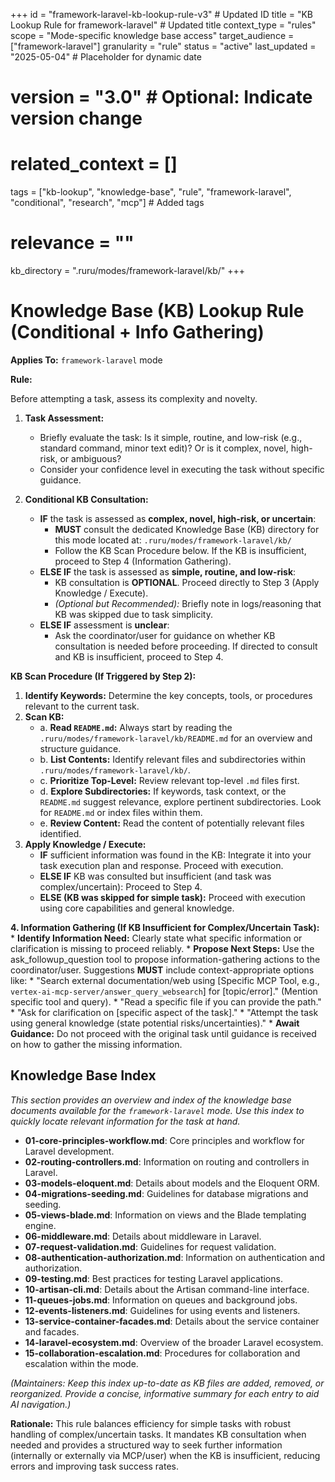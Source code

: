 +++
id = "framework-laravel-kb-lookup-rule-v3" # Updated ID
title = "KB Lookup Rule for framework-laravel" # Updated title
context_type = "rules"
scope = "Mode-specific knowledge base access"
target_audience = ["framework-laravel"]
granularity = "rule"
status = "active"
last_updated = "2025-05-04" # Placeholder for dynamic date
# version = "3.0" # Optional: Indicate version change
# related_context = []
tags = ["kb-lookup", "knowledge-base", "rule", "framework-laravel", "conditional", "research", "mcp"] # Added tags
# relevance = ""
kb_directory = ".ruru/modes/framework-laravel/kb/"
+++

# Knowledge Base (KB) Lookup Rule (Conditional + Info Gathering)

**Applies To:** `framework-laravel` mode

**Rule:**

Before attempting a task, assess its complexity and novelty.

1.  **Task Assessment:**
    *   Briefly evaluate the task: Is it simple, routine, and low-risk (e.g., standard command, minor text edit)? Or is it complex, novel, high-risk, or ambiguous?
    *   Consider your confidence level in executing the task without specific guidance.

2.  **Conditional KB Consultation:**
    *   **IF** the task is assessed as **complex, novel, high-risk, or uncertain**:
        *   **MUST** consult the dedicated Knowledge Base (KB) directory for this mode located at: `.ruru/modes/framework-laravel/kb/`
        *   Follow the KB Scan Procedure below. If the KB is insufficient, proceed to Step 4 (Information Gathering).
    *   **ELSE IF** the task is assessed as **simple, routine, and low-risk**:
        *   KB consultation is **OPTIONAL**. Proceed directly to Step 3 (Apply Knowledge / Execute).
        *   *(Optional but Recommended):* Briefly note in logs/reasoning that KB was skipped due to task simplicity.
    *   **ELSE IF** assessment is **unclear**:
        *   Ask the coordinator/user for guidance on whether KB consultation is needed before proceeding. If directed to consult and KB is insufficient, proceed to Step 4.

**KB Scan Procedure (If Triggered by Step 2):**

1.  **Identify Keywords:** Determine the key concepts, tools, or procedures relevant to the current task.
2.  **Scan KB:**
    *   a. **Read `README.md`:** Always start by reading the `.ruru/modes/framework-laravel/kb/README.md` for an overview and structure guidance.
    *   b. **List Contents:** Identify relevant files and subdirectories within `.ruru/modes/framework-laravel/kb/`.
    *   c. **Prioritize Top-Level:** Review relevant top-level `.md` files first.
    *   d. **Explore Subdirectories:** If keywords, task context, or the `README.md` suggest relevance, explore pertinent subdirectories. Look for `README.md` or index files within them.
    *   e. **Review Content:** Read the content of potentially relevant files identified.
3.  **Apply Knowledge / Execute:**
    *   **IF** sufficient information was found in the KB: Integrate it into your task execution plan and response. Proceed with execution.
    *   **ELSE IF** KB was consulted but insufficient (and task was complex/uncertain): Proceed to Step 4.
    *   **ELSE (KB was skipped for simple task):** Proceed with execution using core capabilities and general knowledge.

**4. Information Gathering (If KB Insufficient for Complex/Uncertain Task):**
    *   **Identify Information Need:** Clearly state what specific information or clarification is missing to proceed reliably.
    *   **Propose Next Steps:** Use the ask_followup_question tool to propose information-gathering actions to the coordinator/user. Suggestions **MUST** include context-appropriate options like:
        *   "Search external documentation/web using [Specific MCP Tool, e.g., `vertex-ai-mcp-server/answer_query_websearch`] for [topic/error]." (Mention specific tool and query).
        *   "Read a specific file if you can provide the path."
        *   "Ask for clarification on [specific aspect of the task]."
        *   "Attempt the task using general knowledge (state potential risks/uncertainties)."
    *   **Await Guidance:** Do not proceed with the original task until guidance is received on how to gather the missing information.

## Knowledge Base Index

*This section provides an overview and index of the knowledge base documents available for the `framework-laravel` mode. Use this index to quickly locate relevant information for the task at hand.*

*   **01-core-principles-workflow.md**: Core principles and workflow for Laravel development.
*   **02-routing-controllers.md**: Information on routing and controllers in Laravel.
*   **03-models-eloquent.md**: Details about models and the Eloquent ORM.
*   **04-migrations-seeding.md**: Guidelines for database migrations and seeding.
*   **05-views-blade.md**: Information on views and the Blade templating engine.
*   **06-middleware.md**: Details about middleware in Laravel.
*   **07-request-validation.md**: Guidelines for request validation.
*   **08-authentication-authorization.md**: Information on authentication and authorization.
*   **09-testing.md**: Best practices for testing Laravel applications.
*   **10-artisan-cli.md**: Details about the Artisan command-line interface.
*   **11-queues-jobs.md**: Information on queues and background jobs.
*   **12-events-listeners.md**: Guidelines for using events and listeners.
*   **13-service-container-facades.md**: Details about the service container and facades.
*   **14-laravel-ecosystem.md**: Overview of the broader Laravel ecosystem.
*   **15-collaboration-escalation.md**: Procedures for collaboration and escalation within the mode.

*(Maintainers: Keep this index up-to-date as KB files are added, removed, or reorganized. Provide a concise, informative summary for each entry to aid AI navigation.)*


**Rationale:** This rule balances efficiency for simple tasks with robust handling of complex/uncertain tasks. It mandates KB consultation when needed and provides a structured way to seek further information (internally or externally via MCP/user) when the KB is insufficient, reducing errors and improving task success rates.